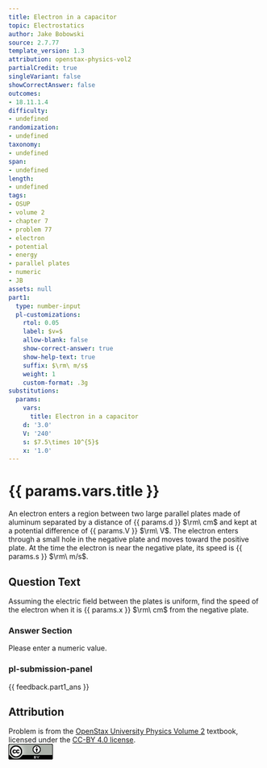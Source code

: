 ```yaml
---
title: Electron in a capacitor
topic: Electrostatics
author: Jake Bobowski
source: 2.7.77
template_version: 1.3
attribution: openstax-physics-vol2
partialCredit: true
singleVariant: false
showCorrectAnswer: false
outcomes:
- 18.11.1.4
difficulty:
- undefined
randomization:
- undefined
taxonomy:
- undefined
span:
- undefined
length:
- undefined
tags:
- OSUP
- volume 2
- chapter 7
- problem 77
- electron
- potential
- energy
- parallel plates
- numeric
- JB
assets: null
part1:
  type: number-input
  pl-customizations:
    rtol: 0.05
    label: $v=$
    allow-blank: false
    show-correct-answer: true
    show-help-text: true
    suffix: $\rm\ m/s$
    weight: 1
    custom-format: .3g
substitutions:
  params:
    vars:
      title: Electron in a capacitor
    d: '3.0'
    V: '240'
    s: $7.5\times 10^{5}$
    x: '1.0'
---
```

# {{ params.vars.title }}
An electron enters a region between two large parallel plates made of aluminum separated by a distance of {{ params.d }} $\rm\ cm$ and kept at a potential difference of {{ params.V }} $\rm\ V$.
The electron enters through a small hole in the negative plate and moves toward the positive plate.
At the time the electron is near the negative plate, its speed is {{ params.s }} $\rm\ m/s$.

## Question Text

Assuming the electric field between the plates is uniform, find the speed of the electron when it is {{ params.x }} $\rm\ cm$ from the negative plate.

### Answer Section

Please enter a numeric value.

### pl-submission-panel

{{ feedback.part1_ans }}

## Attribution

Problem is from the [OpenStax University Physics Volume 2](https://openstax.org/details/books/university-physics-volume-2) textbook, licensed under the [CC-BY 4.0 license](https://creativecommons.org/licenses/by/4.0/).<br>![Image representing the Creative Commons 4.0 BY license.](https://raw.githubusercontent.com/firasm/bits/master/by.png)